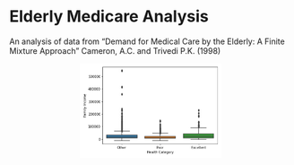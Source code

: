 # Elderly Medicare Analysis

An analysis of data from “Demand for Medical Care by the Elderly: A Finite Mixture Approach” Cameron, A.C. and Trivedi P.K. (1998)

<p align='center'>
  <img src='imgs/boxplot.png' width='50%'>
</p>
                                     
